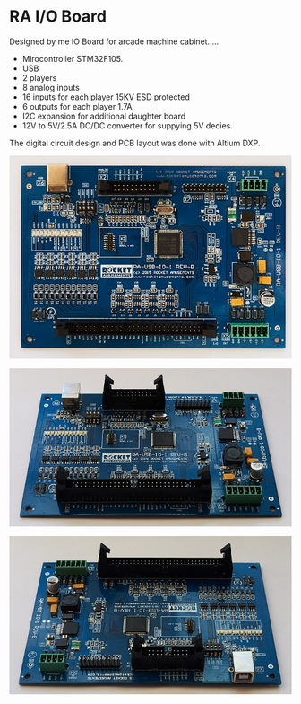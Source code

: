 # RA I/O Board

Designed by me IO Board for arcade machine cabinet..... 

- Mirocontroller STM32F105.
- USB 
- 2 players
- 8 analog inputs
- 16 inputs for each player 15KV ESD protected 
- 6 outputs for each player 1.7A
- I2C expansion for additional daughter board
- 12V to 5V/2.5A DC/DC converter for suppying 5V decies
  
The digital circuit design and PCB layout was done with Altium DXP. 

![RA IO Board](/projects/ra_io_board1/img_pcb_top.jpg)

![RA IO Board - DC/DC converter](/projects/ra_io_board1/img_pcb_con1.jpg)

![RA IO Board - Serial Key](/projects/ra_io_board1/img_pcb_con2.jpg)

